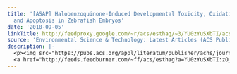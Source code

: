 ```yaml
---
title: '[ASAP] Halobenzoquinone-Induced Developmental Toxicity, Oxidative Stress,
  and Apoptosis in Zebrafish Embryos'
date: '2018-09-05'
linkTitle: http://feedproxy.google.com/~r/acs/esthag/~3/YU0zYuSXbTI/acs.est.8b02831
source: 'Environmental Science & Technology: Latest Articles (ACS Publications)'
description: |-
  <p><img src="https://pubs.acs.org/appl/literatum/publisher/achs/journals/content/esthag/0/esthag.ahead-of-print/acs.est.8b02831/20180905/images/medium/es-2018-02831b_0007.gif" alt="TOC Graphic"/></p><div><cite>Environmental Science & Technology</cite></div><div>DOI: 10.1021/acs.est.8b02831</div><div class="feedflare">
  <a href="http://feeds.feedburner.com/~ff/acs/esthag?a=YU0zYuSXbTI:zO_VyFCCK6w:yIl2AUoC8zA"><img src="http://feeds.feedburner.com/~ff/acs/esthag?d=yIl2AUoC8zA" border="0"></img></a>
---
```

